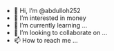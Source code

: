 - 👋 Hi, I’m @abdulloh252
- 👀 I’m interested in money
- 🌱 I’m currently learning ...
- 💞️ I’m looking to collaborate on ...
- 📫 How to reach me ...

<!---
abdulloh252/abdulloh252 is a ✨ special ✨ repository because its `README.md` (this file) appears on your GitHub profile.
You can click the Preview link to take a look at your changes.
--->
